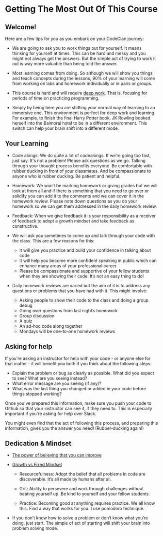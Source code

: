 # Getting The Most Out Of This Course

## Welcome!

Here are a few tips for you as you embark on your CodeClan journey:
 
- We are going to ask you to work things out for yourself. It means thinking for yourself at times. This can be hard and messy and you might not always get the answers. But the simple act of trying to work it out is way more valuable than being told the answer. 

- Most learning comes from doing. So although we will show you things and teach concepts during the lessons, 90% of your learning will come from working on labs and homework individually or in pairs or groups.

- This course is hard and will require [deep work](http://calnewport.com/books/deep-work/). That is, focusing for periods of time on practicing programming. 

- Simply by being here you are shifting your normal way of learning to an immersive one. This environment is perfect for deep work and learning. For example, to finish the final Harry Potter book, JK Rowling booked herself into the Balmoral hotel to be in a different environment. This switch can help your brain shift into a different mode.


## Your Learning

- Code alongs: We do quite a lot of codealongs. If we’re going too fast, just say. It's not a problem! Please ask questions as we go. Talking through your thought process benefits everyone. Be comfortable with rubber ducking in front of your classmates. And be compassionate to anyone who is rubber ducking. Be patient and helpful. 

- Homework: We won’t be marking homework or giving grades but we will look at them all and if there is something that you need to go over or solidify you can add it to the comments and we can cover it in the homework review. Please note down questions as you do your homework so we can get them addressed in the daily homework review.

- Feedback: When we give feedback it is your responsibility as a receiver of feedback to adopt a growth mindset and take feedback as constructive.

- We will ask you sometimes to come up and talk through your code with the class. This are a few reasons for this:

  - It will give you practice and build your confidence in talking about code
  - It will help you become more confident speaking in public which can enhance many areas of your professional career.
  - Please be compassionate and supportive of your fellow students when they are showing their code. It’s not an easy thing to do!

- Daily homework reviews are varied but the aim of it is to address any questions or problems that you have had with it. This might involve:

  - Asking people to show their code to the class and doing a group debug
  - Going over questions from last night’s homework
  - Group discussion
  - A quiz
  - An ad-hoc code along together
  - Mondays will be one-to-one homework reviews

## Asking for help

If you're asking an instructor for help with your code - or anyone else for that matter - it will benefit you both if you think about the following steps:

  - Explain the problem or bug as clearly as possible. What did you expect to see? What are you seeing instead? 
  - What error message are you seeing (if any)?
  - What was the last thing you changed or added in your code before things stopped working?

Once you've prepared this information, make sure you push your code to Github so that your instructor can see it, if they need to. This is especially important if you're asking for help over Slack.

You might even find that the act of following this process, and preparing this information, gives you the answer you need! (Rubber-ducking again!)

## Dedication & Mindset

 - [The power of believing that you can improve](https://www.youtube.com/watch?v=wh0OS4MrN3E)
- [Growth vs Fixed Mindset](https://www.youtube.com/watch?v=KUWn_TJTrnU)

  - Resourcefulness: Adopt the belief that all problems in code are discoverable. It’s all made by humans after all.

  - Grit: Ability to persevere and work through challenges without beating yourself up. Be kind to yourself and your fellow students.

  - Practice: Becoming good at anything requires practice. We all know this. Find a way that works for you. I use pomodoro technique.

  
 - If you don’t know how to solve a problem or don’t know what you’re doing, just start. The simple of act of starting will shift your brain into problem solving mode.


  

  


